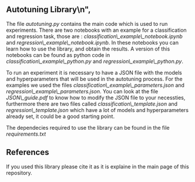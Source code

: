 ## Autotuning Library\n",

The file *autotuning.py* contains the main code which is used to run experiments. There are two notebooks with an example for a classification and regression task, those are : *classification\\_example\\_notebook.ipynb* and *regression\\_example\\_notebook.ipynb*. In these notebooks you can learn how to use the library, and obtain the results. A version of this notebooks can be found as python code in *classification\\_example\\_python.py* and *regression\\_example\\_python.py*.

To run an experiment it is necessary to have a JSON file with the models and hyperparameters that will be used in the autotuning process. For the examples we used the files *classification\\_example\\_parameters.json* and *regression\\_example\\_parameters.json*. You can look at the file *JSON\\_guide.pdf* to know how to modify the JSON file to your necessties, furthermore there are two files called *classification\\_template.json* and *regression\\_template.json* which have a lot of models and hyperparameters already set, it could be a good starting point.

The dependecies required to use the library can be found in the file *requirements.txt*

## References
If you used this library please cite it as it is explaine in the main page of this repository.
